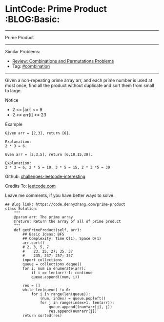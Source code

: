 # LintCode: Prime Product     :BLOG:Basic:


---

Prime Product  

---

Similar Problems:  
-   [Review: Combinations and Permutations Problems](https://code.dennyzhang.com/review-combination)
-   Tag: [#combination](https://code.dennyzhang.com/tag/combination)

---

Given a non-repeating prime array arr, and each prime number is used at most once, find all the product without duplicate and sort them from small to large.  

Notice  
-   2 <= |arr| <= 9
-   2 <= arr[i] <= 23

Example  

    Given arr = [2,3], return [6].
    
    Explanation:
    2 * 3 = 6.

    Gven arr = [2,3,5], return [6,10,15,30].
    
    Explanation:
    2 * 3 = 6, 2 * 5 = 10, 3 * 5 = 15, 2 * 3 *5 = 30

Github: [challenges-leetcode-interesting](https://github.com/DennyZhang/challenges-leetcode-interesting/tree/master/prime-product)  

Credits To: [leetcode.com](https://leetcode.com/problems/prime-product/description/)  

Leave me comments, if you have better ways to solve.  

    ## Blog link: https://code.dennyzhang.com/prime-product
    class Solution:
        """
        @param arr: The prime array
        @return: Return the array of all of prime product
        """
        def getPrimeProduct(self, arr):
            ## Basic Ideas: BFS
            ## Complexity: Time O(1), Space O(1)
            arr.sort()
            # 2, 3, 5, 7
            #    23, 25, 27; 35, 37
            #    235, 237; 257; 357
            import collections
            queue = collections.deque()
            for i, num in enumerate(arr):
                if i == len(arr)-1: continue
                queue.append((num, i))
    
            res = []
            while len(queue) != 0:
                for i in range(len(queue)):
                    (num, index) = queue.popleft()
                    for j in range(index+1, len(arr)):
                        queue.append((num*arr[j], j))
                        res.append(num*arr[j])
            return sorted(res)